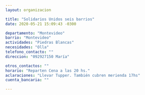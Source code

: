 ```yaml
---
layout: organizacion

title: "Solidarios Unidos seis barrios"
date: 2020-05-21 15:09:43 -0300

departamento: "Montevideo"
barrio: "Montevideo"
actividades: "Piedras Blancas"
necesidades: "Olla"
telefono_contacto: ""
direccion: "092927150 María"

otros_contactos: ""
horario: "Reparten Cena a las 20 hs."
aclaraciones: "Llevar Tupper. También cubren merienda 17hs"
cuenta_bancaria: ""

---
```

